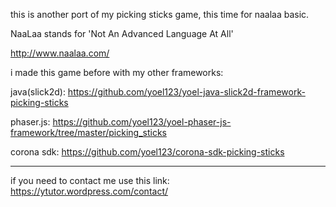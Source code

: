 this is another port of my picking sticks game, this time for naalaa
basic.

NaaLaa stands for 'Not An Advanced Language At All'

http://www.naalaa.com/

i made this game before with my other frameworks:

java(slick2d):
https://github.com/yoel123/yoel-java-slick2d-framework-picking-sticks

phaser.js:
https://github.com/yoel123/yoel-phaser-js-framework/tree/master/picking_sticks

corona sdk:
https://github.com/yoel123/corona-sdk-picking-sticks

----------------------------------------

if you need to contact me use this link:
https://ytutor.wordpress.com/contact/